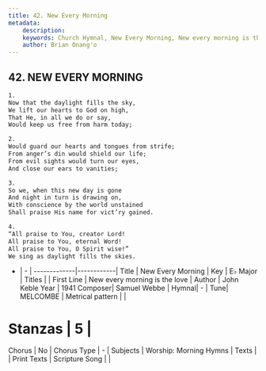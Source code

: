 ```yaml
---
title: 42. New Every Morning
metadata:
    description: 
    keywords: Church Hymnal, New Every Morning, New every morning is the love, 
    author: Brian Onang'o
---
```



## 42. NEW EVERY MORNING

```txt
1.
Now that the daylight fills the sky,
We lift our hearts to God on high,
That He, in all we do or say,
Would keep us free from harm today;

2.
Would guard our hearts and tongues from strife;
From anger’s din would shield our life;
From evil sights would turn our eyes,
And close our ears to vanities;

3.
So we, when this new day is gone
And night in turn is drawing on,
With conscience by the world unstained
Shall praise His name for vict’ry gained.

4.
“All praise to You, creator Lord!
All praise to You, eternal Word!
All praise to You, O Spirit wise!”
We sing as daylight fills the skies.
```

- |   -  |
-------------|------------|
Title | New Every Morning |
Key | E♭ Major |
Titles |  |
First Line | New every morning is the love |
Author | John Keble
Year | 1941
Composer| Samuel Webbe |
Hymnal|  - |
Tune| MELCOMBE |
Metrical pattern | |
# Stanzas | 5 |
Chorus | No |
Chorus Type | - |
Subjects | Worship: Morning Hymns |
Texts |  |
Print Texts | 
Scripture Song |  |
  
